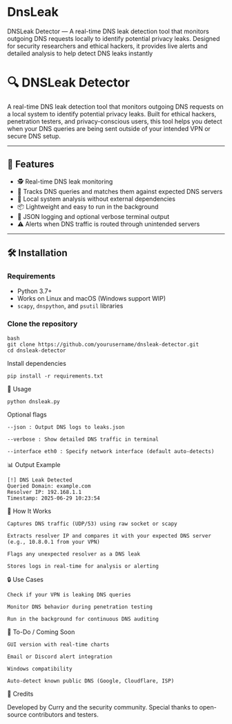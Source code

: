 # DnsLeak
DNSLeak Detector — A real-time DNS leak detection tool that monitors outgoing DNS requests locally to identify potential privacy leaks. Designed for security researchers and ethical hackers, it provides live alerts and detailed analysis to help detect DNS leaks instantly

# 🔍 DNSLeak Detector

A real-time DNS leak detection tool that monitors outgoing DNS requests on a local system to identify potential privacy leaks. Built for ethical hackers, penetration testers, and privacy-conscious users, this tool helps you detect when your DNS queries are being sent outside of your intended VPN or secure DNS setup.

---

## 🚀 Features

- 🕵️ Real-time DNS leak monitoring
- 📡 Tracks DNS queries and matches them against expected DNS servers
- 🧠 Local system analysis without external dependencies
- 📦 Lightweight and easy to run in the background
- 📁 JSON logging and optional verbose terminal output
- ⚠️ Alerts when DNS traffic is routed through unintended servers

---

## 🛠️ Installation

### Requirements

- Python 3.7+
- Works on Linux and macOS (Windows support WIP)
- `scapy`, `dnspython`, and `psutil` libraries

### Clone the repository

    bash
    git clone https://github.com/yourusername/dnsleak-detector.git
    cd dnsleak-detector

Install dependencies 

    pip install -r requirements.txt

🧪 Usage

    python dnsleak.py


Optional flags

    --json : Output DNS logs to leaks.json

    --verbose : Show detailed DNS traffic in terminal

    --interface eth0 : Specify network interface (default auto-detects)

📊 Output Example

    [!] DNS Leak Detected
    Queried Domain: example.com
    Resolver IP: 192.168.1.1
    Timestamp: 2025-06-29 10:23:54

🧠 How It Works

    Captures DNS traffic (UDP/53) using raw socket or scapy

    Extracts resolver IP and compares it with your expected DNS server (e.g., 10.8.0.1 from your VPN)

    Flags any unexpected resolver as a DNS leak

    Stores logs in real-time for analysis or alerting

🔒 Use Cases

    Check if your VPN is leaking DNS queries

    Monitor DNS behavior during penetration testing

    Run in the background for continuous DNS auditing


🧩 To-Do / Coming Soon

    GUI version with real-time charts

    Email or Discord alert integration

    Windows compatibility

    Auto-detect known public DNS (Google, Cloudflare, ISP)

🙌 Credits

Developed by Curry  and the security community.
Special thanks to open-source contributors and testers.
